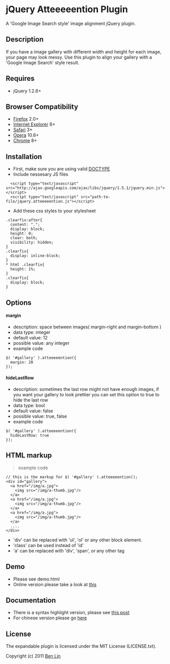 # jQuery Atteeeeention Plugin

A 'Google Image Search style' image alignment jQuery plugin.

## Description
If you have a image gallery with different width and height for each image, your page may look messy. Use this plugin to align your gallery with a 'Google Image Search' style result.


## Requires
  - jQuery 1.2.6+

## Browser Compatibility
  - [Firefox](http://mzl.la/RNaI) 2.0+
  - [Internet Explorer](http://bit.ly/9fMgIQ) 6+
  - [Safari](http://bit.ly/gMhzVR) 3+
  - [Opera](http://bit.ly/fWJzaC) 10.6+
  - [Chrome](http://bit.ly/ePHvYZ) 8+

## Installation
  - First, make sure you are using valid [DOCTYPE](http://bit.ly/hQK1Rk)
  - Include nessesary JS files

<!-- -->

      <script type="text/javascript" src="http://ajax.googleapis.com/ajax/libs/jquery/1.5.1/jquery.min.js"></script>
      <script type="text/javascript" src="path-to-file/jquery.atteeeeention.js"></script>

  - Add these css styles to your stylesheet

<!-- -->

    .clearfix:after{
      content: ".";
      display: block;
      height: 0;
      clear: both;
      visibility: hidden;
    }
    .clearfix{
      display: inline-block;
    }
    * html .clearfix{
      height: 1%;
    }
    .clearfix{
      display: block;
    }

## Options

#### margin
  - description: space between images( margin-right and margin-bottom )
  - data type: integer
  - default value: 12
  - possible value: any integer
  - example code

<!-- -->

    $( '#gallery' ).atteeeeention({
      margin: 20
    });

#### hideLastRow
  - description: sometimes the last row might not have enough images, if you want your gallery to look prettier you can set this option to true to hide the last row
  - data type: bool
  - default value: false
  - possible value: true, false
  - example code

<!-- -->

    $( '#gallery' ).atteeeeention({
      hideLastRow: true
    });

## HTML markup
> example code

<!-- -->
    
    // this is the markup for $( '#gallery' ).atteeeeention();
    <div id="gallery">
      <a href="/img/a.jpg">
        <img src="/img/a-thumb.jpg"/>
      </a>
      <a href="/img/a.jpg">
        <img src="/img/a-thumb.jpg"/>
      </a>
      <a href="/img/a.jpg">
        <img src="/img/a-thumb.jpg"/>
      </a>
      ....
    </div>

  - 'div' can be replaced with 'ul', 'ol' or any other block element.
  - 'class' can be used instead of 'id' 
  - 'a' can be replaced with 'div', 'span', or any other tag

## Demo
 - Please see demo.html
 - Online version please take a look at [this](http://dreamerslab.com/demos/google-image-search-style-image-alignment-with-jquery-atteeeeention-plugin)

## Documentation
  - There is a syntax highlight version, please see [this post](http://dreamerslab.com/blog/en/google-image-search-style-image-alignment-with-jquery-atteeeeention-plugin/)
  - For chinese version please go [here](http://dreamerslab.com/blog/tw/google-image-search-style-image-alignment-with-jquery-atteeeeention-plugin/)


## License

The expandable plugin is licensed under the MIT License (LICENSE.txt).

Copyright (c) 2011 [Ben Lin](http://dreamerslab.com)